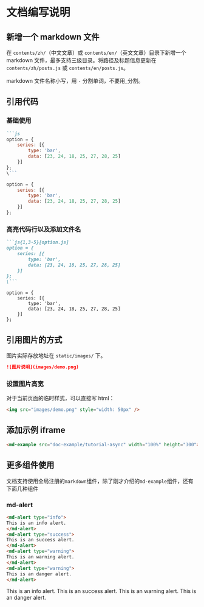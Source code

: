 # 文档编写说明

## 新增一个 markdown 文件

在 `contents/zh/`（中文文章）或 `contents/en/`（英文文章）目录下新增一个 markdown 文件，最多支持三级目录。将路径及标题信息更新在 `contents/zh/posts.js` 或 `contents/en/posts.js`。

markdown 文件名称小写，用 `-` 分割单词，不要用`_`分割。

## 引用代码

### 基础使用

```markdown
```js
option = {
    series: [{
        type: 'bar',
        data: [23, 24, 18, 25, 27, 28, 25]
    }]
};
\```
```

```js
option = {
    series: [{
        type: 'bar',
        data: [23, 24, 18, 25, 27, 28, 25]
    }]
};
```


### 高亮代码行以及添加文件名

```markdown
```js{1,3-5}[option.js]
option = {
    series: [{
        type: 'bar',
        data: [23, 24, 18, 25, 27, 28, 25]
    }]
};
\```
```

```js{1,3-5}[option.js]
option = {
    series: [{
        type: 'bar',
        data: [23, 24, 18, 25, 27, 28, 25]
    }]
};
```



## 引用图片的方式

图片实际存放地址在 `static/images/` 下。

```markdown
![图片说明](images/demo.png)
```

### 设置图片高宽

对于当前页面的临时样式，可以直接写 html：

```markdown
<img src="images/demo.png" style="width: 50px" />
```


## 添加示例 iframe

```markdown
<md-example src="doc-example/tutorial-async" width="100%" height="300"></md-example>
```

<md-example src="doc-example/tutorial-async" width="100%" height="300"></md-example>


## 更多组件使用

文档支持使用全局注册的`markdown`组件，除了刚才介绍的`md-example`组件，还有下面几种组件


### md-alert

```markdown
<md-alert type="info">
This is an info alert.
</md-alert>
<md-alert type="success">
This is an success alert.
</md-alert>
<md-alert type="warning">
This is an warning alert.
</md-alert>
<md-alert type="warning">
This is an danger alert.
</md-alert>
```

<md-alert type="info">
This is an info alert.
</md-alert>
<md-alert type="success">
This is an success alert.
</md-alert>
<md-alert type="warning">
This is an warning alert.
</md-alert>
<md-alert type="danger">
This is an danger alert.
</md-alert>